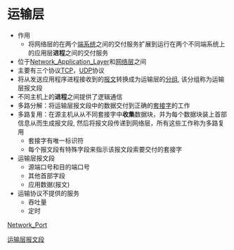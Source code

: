 # 运输层

- 作用
  - 将网络层的在两个[端系统](端系统.md)之间的交付服务扩展到运行在两个不同端系统上的应用层**进程**之间的交付服务
- 位于[Network_Application_Layer](Network_Application_Layer.md)和[网络层](网络层.md)之间
- 主要有三个协议[TCP](Network_TCP_Protocol.md)，[UDP](UDP.md)协议
- 将从发送应用程序进程接收到的[报文](报文.md)转换成为运输层的[分组](分组.md), 该分组称为运输层报文段
- 不同主机上的**进程**之间提供了逻辑通信
- 多路分解：将运输层报文段中的数据交付到正确的[套接字](套接字.md)的工作
- 多路复用：在源主机从从不同套接字中**收集**数据块，并为每个数据块装上首部信息从而生成报文段, 然后将报文段传递到网络层，所有这些工作称为多路复用
  - 套接字有唯一标识符
  - 每个报文段有特殊字段来指示该报文段索要交付的套接字
- 运输层报文段
  - 源端口号和目的端口号
  - 其他首部字段
  - 应用数据(报文)
- 运输协议不提供的服务
  - 吞吐量
  - 定时

[Network_Port](Network_Port.md)

[运输层报文段](运输层报文段.md)